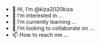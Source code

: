 - 👋 Hi, I’m @kiza2020kiza
- 👀 I’m interested in ...
- 🌱 I’m currently learning ...
- 💞️ I’m looking to collaborate on ...
- 📫 How to reach me ...

<!---
kiza2020kiza/kiza2020kiza is a ✨ special ✨ repository because its `README.md` (this file) appears on your GitHub profile.
You can click the Preview link to take a look at your changes.
--->
